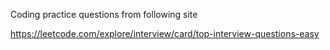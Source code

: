 Coding practice questions from following site

https://leetcode.com/explore/interview/card/top-interview-questions-easy

